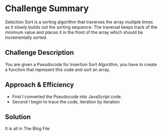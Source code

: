 # Challenge Summary

Selection Sort is a sorting algorithm that traverses the array multiple times as it slowly builds out the sorting sequence. The traversal keeps track of the minimum value and places it in the front of the array which should be incrementally sorted.

## Challenge Description

You are given a Pseudocode for Insertion Sort Algorithm, you have to create a function that represent this code and sort an array.

## Approach & Efficiency

- First I converted the Pseudocode into JavaScript code.
- Second I begin to trace the code, iteration by iteration

## Solution

It is all in The Blog File
